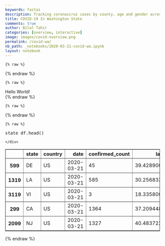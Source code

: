 ```yaml
---
keywords: fastai
description: Tracking coronavirus cases by county, age and gender across Washington
title: COVID-19 In Washington State
comments: true
author: Bilal Tahir
categories: [overview, interactive]
image: images/covid-overview.png
permalink: /covid-wa/
nb_path: _notebooks/2020-03-21-covid-wa.ipynb
layout: notebook
---
```


<!--
#################################################
### THIS FILE WAS AUTOGENERATED! DO NOT EDIT! ###
#################################################
# file to edit: _notebooks/2020-03-21-covid-wa.ipynb
-->

<div class="container" id="notebook-container">
        
    {% raw %}
    
<div class="cell border-box-sizing code_cell rendered">

</div>
    {% endraw %}

    {% raw %}
    
<div class="cell border-box-sizing code_cell rendered">

<div class="output_wrapper">
<div class="output">

<div class="output_area">


<div class="output_html rendered_html output_subarea output_execute_result">
<div>Hello World!</div>
</div>

</div>

</div>
</div>

</div>
    {% endraw %}

    {% raw %}
    
<div class="cell border-box-sizing code_cell rendered">

<div class="output_wrapper">
<div class="output">

<div class="output_area">


<div class="output_html rendered_html output_subarea output_execute_result">

<div id="altair-viz-d8655621680a4a97bc309b04f0c40d50"></div>
<script type="text/javascript">
  (function(spec, embedOpt){
    const outputDiv = document.getElementById("altair-viz-d8655621680a4a97bc309b04f0c40d50");
    const paths = {
      "vega": "https://cdn.jsdelivr.net/npm//vega@5?noext",
      "vega-lib": "https://cdn.jsdelivr.net/npm//vega-lib?noext",
      "vega-lite": "https://cdn.jsdelivr.net/npm//vega-lite@4.0.2?noext",
      "vega-embed": "https://cdn.jsdelivr.net/npm//vega-embed@6?noext",
    };

    function loadScript(lib) {
      return new Promise(function(resolve, reject) {
        var s = document.createElement('script');
        s.src = paths[lib];
        s.async = true;
        s.onload = () => resolve(paths[lib]);
        s.onerror = () => reject(`Error loading script: ${paths[lib]}`);
        document.getElementsByTagName("head")[0].appendChild(s);
      });
    }

    function showError(err) {
      outputDiv.innerHTML = `<div class="error" style="color:red;">${err}</div>`;
      throw err;
    }

    function displayChart(vegaEmbed) {
      vegaEmbed(outputDiv, spec, embedOpt)
        .catch(err => showError(`Javascript Error: ${err.message}<br>This usually means there's a typo in your chart specification. See the javascript console for the full traceback.`));
    }

    if(typeof define === "function" && define.amd) {
      requirejs.config({paths});
      require(["vega-embed"], displayChart, err => showError(`Error loading script: ${err.message}`));
    } else if (typeof vegaEmbed === "function") {
      displayChart(vegaEmbed);
    } else {
      loadScript("vega")
        .then(() => loadScript("vega-lite"))
        .then(() => loadScript("vega-embed"))
        .catch(showError)
        .then(() => displayChart(vegaEmbed));
    }
  })({"config": {"view": {"continuousWidth": 400, "continuousHeight": 300, "stroke": null}, "axis": {"labelFontSize": 10, "labelPadding": 10, "titleFontSize": 12}, "padding": {"left": 20, "bottom": 40}}, "vconcat": [{"layer": [{"data": {"url": "https://vega.github.io/vega-datasets/data/us-10m.json", "format": {"feature": "states", "type": "topojson"}}, "mark": {"type": "geoshape", "fill": "lightgray", "stroke": "white"}, "height": 400, "projection": {"type": "albersUsa"}, "width": 500}, {"data": {"name": "data-77c472455d89901448fdd89b14ed6c47"}, "mark": "circle", "encoding": {"color": {"value": "steelblue"}, "latitude": {"field": "lat", "type": "quantitative"}, "longitude": {"field": "long", "type": "quantitative"}, "size": {"type": "quantitative", "field": "confirmed_count", "title": "Number of Confirmed Cases"}, "tooltip": [{"type": "nominal", "field": "state"}, {"type": "quantitative", "field": "confirmed_count"}]}, "selection": {"selector010": {"type": "single", "empty": "none", "fields": ["state"], "nearest": true, "init": {"state": "WA"}}}, "title": "Total Confirmed Cases by State as of 2020-03-21"}]}], "resolve": {"scale": {"color": "independent", "shape": "independent"}}, "$schema": "https://vega.github.io/schema/vega-lite/v4.0.2.json", "datasets": {"data-77c472455d89901448fdd89b14ed6c47": [{"state": "DE", "country": "US", "date": "2020-03-21T00:00:00", "confirmed_count": 45, "lat": 39.4289, "long": -75.58725, "new_cases": 7.0}, {"state": "LA", "country": "US", "date": "2020-03-21T00:00:00", "confirmed_count": 585, "lat": 30.256833333333333, "long": -90.6838, "new_cases": 47.0}, {"state": "VI", "country": "US", "date": "2020-03-21T00:00:00", "confirmed_count": 3, "lat": 18.3358, "long": -64.8963, "new_cases": 0.0}, {"state": "CA", "country": "US", "date": "2020-03-21T00:00:00", "confirmed_count": 1364, "lat": 37.20944814814814, "long": -120.86012222222223, "new_cases": 187.0}, {"state": "NJ", "country": "US", "date": "2020-03-21T00:00:00", "confirmed_count": 1327, "lat": 40.48372222222222, "long": -74.40493333333333, "new_cases": 437.0}, {"state": "KY", "country": "US", "date": "2020-03-21T00:00:00", "confirmed_count": 87, "lat": 38.088950000000004, "long": -84.787025, "new_cases": 40.0}, {"state": "VA", "country": "US", "date": "2020-03-21T00:00:00", "confirmed_count": 156, "lat": 38.20977142857142, "long": -77.36641428571428, "new_cases": 34.0}, {"state": "NH", "country": "US", "date": "2020-03-21T00:00:00", "confirmed_count": 55, "lat": 43.45146666666667, "long": -71.4799, "new_cases": 11.0}, {"state": "MA", "country": "US", "date": "2020-03-21T00:00:00", "confirmed_count": 525, "lat": 42.36967142857143, "long": -71.54907142857142, "new_cases": 112.0}, {"state": "MD", "country": "US", "date": "2020-03-21T00:00:00", "confirmed_count": 193, "lat": 39.14685, "long": -76.8196, "new_cases": 44.0}, {"state": "AZ", "country": "US", "date": "2020-03-21T00:00:00", "confirmed_count": 118, "lat": 32.973825, "long": -111.702725, "new_cases": 40.0}, {"state": "ND", "country": "US", "date": "2020-03-21T00:00:00", "confirmed_count": 28, "lat": 47.5289, "long": -99.78399999999999, "new_cases": 9.0}, {"state": "VT", "country": "US", "date": "2020-03-21T00:00:00", "confirmed_count": 29, "lat": 43.5369, "long": -72.92285000000001, "new_cases": 0.0}, {"state": "ME", "country": "US", "date": "2020-03-21T00:00:00", "confirmed_count": 70, "lat": 44.6939, "long": -69.3819, "new_cases": 14.0}, {"state": "NC", "country": "US", "date": "2020-03-21T00:00:00", "confirmed_count": 253, "lat": 35.350225, "long": -79.5394, "new_cases": 81.0}, {"state": "AR", "country": "US", "date": "2020-03-21T00:00:00", "confirmed_count": 122, "lat": 34.9697, "long": -92.3731, "new_cases": 26.0}, {"state": "MI", "country": "US", "date": "2020-03-21T00:00:00", "confirmed_count": 788, "lat": 42.73263333333333, "long": -83.73616666666668, "new_cases": 236.0}, {"state": "MT", "country": "US", "date": "2020-03-21T00:00:00", "confirmed_count": 21, "lat": 46.9219, "long": -110.4544, "new_cases": 6.0}, {"state": "WA", "country": "US", "date": "2020-03-21T00:00:00", "confirmed_count": 1793, "lat": 47.53713076923077, "long": -121.96832307692308, "new_cases": 269.0}, {"state": "MN", "country": "US", "date": "2020-03-21T00:00:00", "confirmed_count": 138, "lat": 44.96816, "long": -93.26942, "new_cases": 23.0}, {"state": "MS", "country": "US", "date": "2020-03-21T00:00:00", "confirmed_count": 140, "lat": 32.7416, "long": -89.6787, "new_cases": 60.0}, {"state": "AL", "country": "US", "date": "2020-03-21T00:00:00", "confirmed_count": 131, "lat": 32.3182, "long": -86.9023, "new_cases": 48.0}, {"state": "NE", "country": "US", "date": "2020-03-21T00:00:00", "confirmed_count": 38, "lat": 41.7038, "long": -97.44513333333333, "new_cases": 1.0}, {"state": "NM", "country": "US", "date": "2020-03-21T00:00:00", "confirmed_count": 43, "lat": 34.580666666666666, "long": -106.5337, "new_cases": 0.0}, {"state": "IN", "country": "US", "date": "2020-03-21T00:00:00", "confirmed_count": 128, "lat": 40.2575, "long": -85.19127777777778, "new_cases": 42.0}, {"state": "CO", "country": "US", "date": "2020-03-21T00:00:00", "confirmed_count": 390, "lat": 39.465669999999996, "long": -105.47238, "new_cases": 27.0}, {"state": "DP", "country": "US", "date": "2020-03-21T00:00:00", "confirmed_count": 49, "lat": 35.4437, "long": 139.638, "new_cases": 0.0}, {"state": "RI", "country": "US", "date": "2020-03-21T00:00:00", "confirmed_count": 66, "lat": 41.784549999999996, "long": -71.49459999999999, "new_cases": 12.0}, {"state": "SD", "country": "US", "date": "2020-03-21T00:00:00", "confirmed_count": 14, "lat": 43.73385714285714, "long": -98.74857142857142, "new_cases": 0.0}, {"state": "FL", "country": "US", "date": "2020-03-21T00:00:00", "confirmed_count": 659, "lat": 28.28676428571428, "long": -82.58832142857143, "new_cases": 96.0}, {"state": "PR", "country": "US", "date": "2020-03-21T00:00:00", "confirmed_count": 21, "lat": 18.2208, "long": -66.5901, "new_cases": 7.0}, {"state": "DC", "country": "US", "date": "2020-03-21T00:00:00", "confirmed_count": 77, "lat": 38.8974, "long": -77.0268, "new_cases": 6.0}, {"state": "GA", "country": "US", "date": "2020-03-21T00:00:00", "confirmed_count": 507, "lat": 33.85107, "long": -83.98188000000002, "new_cases": 87.0}, {"state": "PA", "country": "US", "date": "2020-03-21T00:00:00", "confirmed_count": 396, "lat": 40.54438571428572, "long": -75.55635714285714, "new_cases": 93.0}, {"state": "WV", "country": "US", "date": "2020-03-21T00:00:00", "confirmed_count": 8, "lat": 38.4912, "long": -80.9545, "new_cases": 1.0}, {"state": "MO", "country": "US", "date": "2020-03-21T00:00:00", "confirmed_count": 74, "lat": 38.5332, "long": -91.35045, "new_cases": 21.0}, {"state": "TN", "country": "US", "date": "2020-03-21T00:00:00", "confirmed_count": 371, "lat": 35.884040000000006, "long": -86.52939999999998, "new_cases": 138.0}, {"state": "GU", "country": "US", "date": "2020-03-21T00:00:00", "confirmed_count": 15, "lat": 13.4443, "long": 144.7937, "new_cases": 1.0}, {"state": "OR ", "country": "US", "date": "2020-03-21T00:00:00", "confirmed_count": 0, "lat": 42.3345, "long": -122.7647, "new_cases": 0.0}, {"state": "WI", "country": "US", "date": "2020-03-21T00:00:00", "confirmed_count": 282, "lat": 44.01266666666667, "long": -90.5159, "new_cases": 75.0}, {"state": "D.C.", "country": "US", "date": "2020-03-21T00:00:00", "confirmed_count": 0, "lat": 38.9072, "long": -77.0369, "new_cases": 0.0}, {"state": "HI", "country": "US", "date": "2020-03-21T00:00:00", "confirmed_count": 37, "lat": 21.20065, "long": -157.67835, "new_cases": 11.0}, {"state": "OR", "country": "US", "date": "2020-03-21T00:00:00", "confirmed_count": 114, "lat": 44.53708888888889, "long": -122.08512222222222, "new_cases": 0.0}, {"state": "IA", "country": "US", "date": "2020-03-21T00:00:00", "confirmed_count": 68, "lat": 41.690866666666665, "long": -93.4289, "new_cases": 23.0}, {"state": "OK", "country": "US", "date": "2020-03-21T00:00:00", "confirmed_count": 53, "lat": 35.862300000000005, "long": -96.43495, "new_cases": 4.0}, {"state": "TX", "country": "US", "date": "2020-03-21T00:00:00", "confirmed_count": 581, "lat": 31.500750000000004, "long": -96.234775, "new_cases": 187.0}, {"state": "CT", "country": "US", "date": "2020-03-21T00:00:00", "confirmed_count": 194, "lat": 41.5468, "long": -73.13426666666668, "new_cases": 0.0}, {"state": "ID", "country": "US", "date": "2020-03-21T00:00:00", "confirmed_count": 36, "lat": 44.2405, "long": -114.4788, "new_cases": 13.0}, {"state": "OH", "country": "US", "date": "2020-03-21T00:00:00", "confirmed_count": 248, "lat": 40.89706666666667, "long": -81.89753333333333, "new_cases": 75.0}, {"state": "IL", "country": "US", "date": "2020-03-21T00:00:00", "confirmed_count": 753, "lat": 41.75548, "long": -88.23585999999999, "new_cases": 168.0}, {"state": "NY", "country": "US", "date": "2020-03-21T00:00:00", "confirmed_count": 11710, "lat": 41.459987500000004, "long": -73.89428749999999, "new_cases": 3400.0}, {"state": "AK", "country": "US", "date": "2020-03-21T00:00:00", "confirmed_count": 15, "lat": 61.3707, "long": -152.4044, "new_cases": 3.0}, {"state": "UT", "country": "US", "date": "2020-03-21T00:00:00", "confirmed_count": 136, "lat": 40.80075, "long": -111.727075, "new_cases": 58.0}, {"state": "SC", "country": "US", "date": "2020-03-21T00:00:00", "confirmed_count": 171, "lat": 34.121140000000004, "long": -80.78974000000001, "new_cases": 45.0}, {"state": "NV", "country": "US", "date": "2020-03-21T00:00:00", "confirmed_count": 161, "lat": 38.31796666666667, "long": -117.25096666666667, "new_cases": 47.0}, {"state": "KS", "country": "US", "date": "2020-03-21T00:00:00", "confirmed_count": 57, "lat": 38.686, "long": -95.7893, "new_cases": 13.0}, {"state": "WY", "country": "US", "date": "2020-03-21T00:00:00", "confirmed_count": 23, "lat": 42.756, "long": -107.3025, "new_cases": 4.0}]}}, {"mode": "vega-lite"});
</script>
</div>

</div>

</div>
</div>

</div>
    {% endraw %}

    {% raw %}
    
<div class="cell border-box-sizing code_cell rendered">
<div class="input">

<div class="inner_cell">
    <div class="input_area">
<div class=" highlight hl-ipython3"><pre><span></span><span class="n">state_df</span><span class="o">.</span><span class="n">head</span><span class="p">()</span>
</pre></div>

    </div>
</div>
</div>

<div class="output_wrapper">
<div class="output">

<div class="output_area">


<div class="output_html rendered_html output_subarea output_execute_result">
<div>
<style scoped>
    .dataframe tbody tr th:only-of-type {
        vertical-align: middle;
    }

    .dataframe tbody tr th {
        vertical-align: top;
    }

    .dataframe thead th {
        text-align: right;
    }
</style>
<table border="1" class="dataframe">
  <thead>
    <tr style="text-align: right;">
      <th></th>
      <th>state</th>
      <th>country</th>
      <th>date</th>
      <th>confirmed_count</th>
      <th>lat</th>
      <th>long</th>
      <th>new_cases</th>
    </tr>
  </thead>
  <tbody>
    <tr>
      <th>599</th>
      <td>DE</td>
      <td>US</td>
      <td>2020-03-21</td>
      <td>45</td>
      <td>39.428900</td>
      <td>-75.587250</td>
      <td>7.0</td>
    </tr>
    <tr>
      <th>1319</th>
      <td>LA</td>
      <td>US</td>
      <td>2020-03-21</td>
      <td>585</td>
      <td>30.256833</td>
      <td>-90.683800</td>
      <td>47.0</td>
    </tr>
    <tr>
      <th>3119</th>
      <td>VI</td>
      <td>US</td>
      <td>2020-03-21</td>
      <td>3</td>
      <td>18.335800</td>
      <td>-64.896300</td>
      <td>0.0</td>
    </tr>
    <tr>
      <th>299</th>
      <td>CA</td>
      <td>US</td>
      <td>2020-03-21</td>
      <td>1364</td>
      <td>37.209448</td>
      <td>-120.860122</td>
      <td>187.0</td>
    </tr>
    <tr>
      <th>2099</th>
      <td>NJ</td>
      <td>US</td>
      <td>2020-03-21</td>
      <td>1327</td>
      <td>40.483722</td>
      <td>-74.404933</td>
      <td>437.0</td>
    </tr>
  </tbody>
</table>
</div>
</div>

</div>

</div>
</div>

</div>
    {% endraw %}

</div>
 

